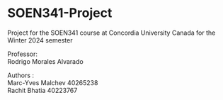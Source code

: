 # SOEN341-Project
Project for the SOEN341 course at Concordia University Canada for the Winter 2024 semester

Professor: <br/>
Rodrigo Morales Alvarado

Authors : <br/>
Marc-Yves Malchev 40265238 <br/>
Rachit Bhatia 40223767 <br/>
